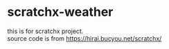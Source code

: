 # scratchx-weather
this is for scratchx project.<br>
source code is from https://hirai.bucyou.net/scratchx/ 
